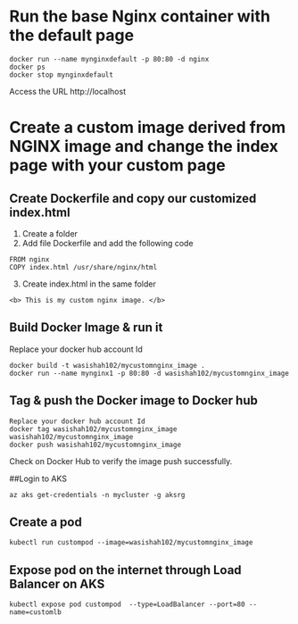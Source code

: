 # Run the base Nginx container with the default page
```
docker run --name mynginxdefault -p 80:80 -d nginx
docker ps
docker stop mynginxdefault
```
Access the URL http://localhost

# Create a custom image derived from NGINX image and change the index page with your custom page
## Create Dockerfile and copy our customized index.html
1. Create a folder
2. Add file Dockerfile and add the following code
```
FROM nginx
COPY index.html /usr/share/nginx/html
```
3. Create index.html in the same folder
```
<b> This is my custom nginx image. </b>
```
## Build Docker Image & run it
Replace your docker hub account Id
```
docker build -t wasishah102/mycustomnginx_image .
docker run --name mynginx1 -p 80:80 -d wasishah102/mycustomnginx_image
```
## Tag & push the Docker image to Docker hub
```
Replace your docker hub account Id
docker tag wasishah102/mycustomnginx_image wasishah102/mycustomnginx_image
docker push wasishah102/mycustomnginx_image
```
Check on Docker Hub to verify the image push successfully.

##Login to AKS
```
az aks get-credentials -n mycluster -g aksrg
```
## Create a pod
```
kubectl run custompod --image=wasishah102/mycustomnginx_image
```
## Expose pod on the internet through Load Balancer on AKS
```
kubectl expose pod custompod  --type=LoadBalancer --port=80 --name=customlb
```
